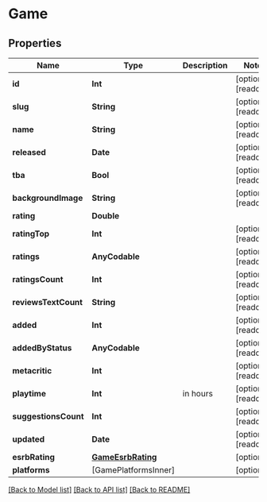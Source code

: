# Game

## Properties
Name | Type | Description | Notes
------------ | ------------- | ------------- | -------------
**id** | **Int** |  | [optional] [readonly] 
**slug** | **String** |  | [optional] [readonly] 
**name** | **String** |  | [optional] [readonly] 
**released** | **Date** |  | [optional] [readonly] 
**tba** | **Bool** |  | [optional] [readonly] 
**backgroundImage** | **String** |  | [optional] [readonly] 
**rating** | **Double** |  | 
**ratingTop** | **Int** |  | [optional] [readonly] 
**ratings** | **AnyCodable** |  | [optional] [readonly] 
**ratingsCount** | **Int** |  | [optional] [readonly] 
**reviewsTextCount** | **String** |  | [optional] [readonly] 
**added** | **Int** |  | [optional] [readonly] 
**addedByStatus** | **AnyCodable** |  | [optional] [readonly] 
**metacritic** | **Int** |  | [optional] [readonly] 
**playtime** | **Int** | in hours | [optional] [readonly] 
**suggestionsCount** | **Int** |  | [optional] [readonly] 
**updated** | **Date** |  | [optional] [readonly] 
**esrbRating** | [**GameEsrbRating**](GameEsrbRating.md) |  | [optional] 
**platforms** | [GamePlatformsInner] |  | [optional] 

[[Back to Model list]](../README.md#documentation-for-models) [[Back to API list]](../README.md#documentation-for-api-endpoints) [[Back to README]](../README.md)


